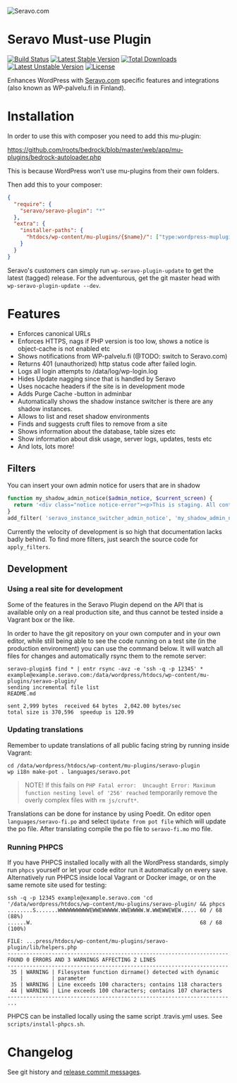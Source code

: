 ![Seravo.com](https://seravo.com/wp-content/themes/seravo/images/seravo-banner-808x300.png)

# Seravo Must-use Plugin

[![Build Status](https://travis-ci.org/Seravo/seravo-plugin.svg?branch=master)](https://travis-ci.org/seravo/seravo-plugin) [![Latest Stable Version](https://poser.pugx.org/seravo/seravo-plugin/v/stable)](https://packagist.org/packages/seravo/seravo-plugin) [![Total Downloads](https://poser.pugx.org/seravo/seravo-plugin/downloads)](https://packagist.org/packages/seravo/seravo-plugin) [![Latest Unstable Version](https://poser.pugx.org/seravo/seravo-plugin/v/unstable)](https://packagist.org/packages/seravo/seravo-plugin) [![License](https://poser.pugx.org/seravo/seravo-plugin/license)](https://packagist.org/packages/seravo/seravo-plugin)

Enhances WordPress with [Seravo.com](https://seravo.com/) specific features and integrations (also known as WP-palvelu.fi in Finland).

# Installation

In order to use this with composer you need to add this mu-plugin:

https://github.com/roots/bedrock/blob/master/web/app/mu-plugins/bedrock-autoloader.php

This is because WordPress won't use mu-plugins from their own folders.

Then add this to your composer:

```json
{
  "require": {
    "seravo/seravo-plugin": "*"
  },
  "extra": {
    "installer-paths": {
      "htdocs/wp-content/mu-plugins/{$name}/": ["type:wordpress-muplugin"]
    }
  }
}
```

Seravo's customers can simply run `wp-seravo-plugin-update` to get the latest (tagged) release. For the adventurous, get the git master head with `wp-seravo-plugin-update --dev`.


# Features

* Enforces canonical URLs
* Enforces HTTPS, nags if PHP version is too low, shows a notice is object-cache is not enabled etc
* Shows notifications from WP-palvelu.fi (@TODO: switch to Seravo.com)
* Returns 401 (unauthorized) http status code after failed login.
* Logs all login attempts to /data/log/wp-login.log
* Hides Update nagging since that is handled by Seravo
* Uses nocache headers if the site is in development mode
* Adds Purge Cache -button in adminbar
* Automatically shows the shadow instance switcher is there are any shadow instances.
* Allows to list and reset shadow environments
* Finds and suggests cruft files to remove from a site
* Shows information about the database, table sizes etc
* Show information about disk usage, server logs, updates, tests etc
* And lots, lots more!

## Filters

You can insert your own admin notice for users that are in shadow
```php
function my_shadow_admin_notice($admin_notice, $current_screen) {
  return '<div class="notice notice-error"><p>This is staging. All content edited here will be lost. Return to production to create or edit content.</p></div>';
}
add_filter( 'seravo_instance_switcher_admin_notice', 'my_shadow_admin_notice', 10, 2 );
```

Currently the velocity of development is so high that documentation lacks badly behind. To find more filters, just search the source code for `apply_filters`.

## Development

### Using a real site for development

Some of the features in the Seravo Plugin depend on the API that is available only on a real production site, and thus cannot be tested inside a Vagrant box or the like.

In order to have the git repository on your own computer and in your own editor, while still being able to see the code running on a test site (in the production environment) you can use the command below. It will watch all files for changes and automatically rsync them to the remote server:
```
seravo-plugin$ find * | entr rsync -avz -e 'ssh -q -p 12345' * example@example.seravo.com:/data/wordpress/htdocs/wp-content/mu-plugins/seravo-plugin/
sending incremental file list
README.md

sent 2,999 bytes  received 64 bytes  2,042.00 bytes/sec
total size is 370,596  speedup is 120.99
```

### Updating translations

Remember to update translations of all public facing string by running inside Vagrant:
```
cd /data/wordpress/htdocs/wp-content/mu-plugins/seravo-plugin
wp i18n make-pot . languages/seravo.pot
```

> NOTE! If this fails on `PHP Fatal error:  Uncaught Error: Maximum function nesting level of '256' reached` temporarily remove the overly complex files with `rm js/cruft*`.

Translations can be done for instance by using Poedit. On editor open `languages/seravo-fi.po` and select `Update from pot file` which will update the po file. After translating compile the po file to `seravo-fi.mo` mo file.

### Running PHPCS

If you have PHPCS installed locally with all the WordPress standards, simply run `phpcs` yourself or let your code editor run it automatically on every save. Alternatively run PHPCS inside local Vagrant or Docker image, or on the same remote site used for testing:

```
ssh -q -p 12345 example@example.seravo.com 'cd '/data/wordpress/htdocs/wp-content/mu-plugins/seravo-plugin/ && phpcs
........S.......WWWWWWWWWWEWWEWWWWW.WWEWWWW.W.WWEWWEWEW..... 60 / 68 (88%)
......W.                                                     68 / 68 (100%)

FILE: ...press/htdocs/wp-content/mu-plugins/seravo-plugin/lib/helpers.php
----------------------------------------------------------------------
FOUND 0 ERRORS AND 3 WARNINGS AFFECTING 2 LINES
----------------------------------------------------------------------
 35 | WARNING | Filesystem function dirname() detected with dynamic
    |         | parameter
 35 | WARNING | Line exceeds 100 characters; contains 118 characters
 44 | WARNING | Line exceeds 100 characters; contains 107 characters
----------------------------------------------------------------------
...
```

PHPCS can be installed locally using the same script .travis.yml uses. See `scripts/install-phpcs.sh`.

# Changelog

See git history and [release commit messages](https://github.com/Seravo/seravo-plugin/tags).
